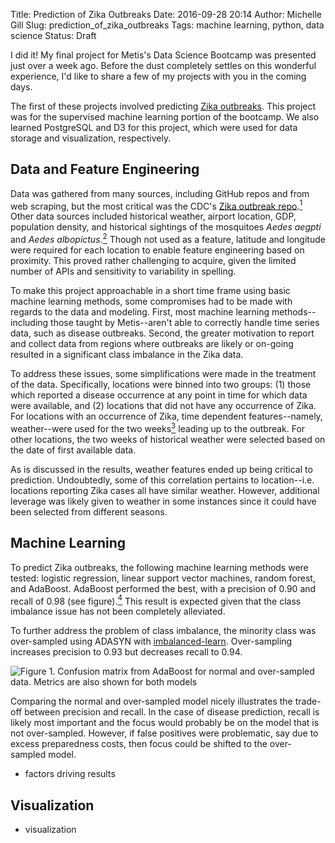 Title: Prediction of Zika Outbreaks
Date: 2016-09-28 20:14
Author: Michelle Gill
Slug: prediction_of_zika_outbreaks
Tags: machine learning, python, data science
Status: Draft

I did it! My final project for Metis's Data Science Bootcamp was presented just over a week ago. Before the dust completely settles on this wonderful experience, I'd like to share a few of my projects with you in the coming days.

The first of these projects involved predicting [Zika outbreaks](https://github.com/mlgill/zika_prediction). This project was for the supervised machine learning portion of the bootcamp. We also learned PostgreSQL and D3 for this project, which were used for data storage and visualization, respectively.

## Data and Feature Engineering

Data was gathered from many sources, including GitHub repos and from web scraping, but the most critical was the CDC's [Zika outbreak repo](https://github.com/cdcepi/zika).[^1] Other data sources included historical weather, airport location, GDP, population density, and historical sightings of the mosquitoes *Aedes aegpti* and *Aedes albopictus*.[^2] Though not used as a feature, latitude and longitude were required for each location to enable feature engineering based on proximity. This proved rather challenging to acquire, given the limited number of APIs and sensitivity to variability in spelling.

[^1]: The recent trend of making data sets such as the Zika outbreak data readily available (and actively updated) on GitHub is incredibly exciting. The availability of this data enables researchers to make contributions to scientific problems. It also makes learning exercises such as this one much more fun.

[^2]: Other details about the data are available in the [README](https://github.com/mlgill/zika_prediction#data-sources) for the GitHub repo. 

To make this project approachable in a short time frame using basic machine learning methods, some compromises had to be made with regards to the data and modeling. First, most machine learning methods--including those taught by Metis--aren't able to correctly handle time series data, such as disease outbreaks. Second, the greater motivation to report and collect data from regions where outbreaks are likely or on-going resulted in a significant class imbalance in the Zika data. 

To address these issues, some simplifications were made in the treatment of the data. Specifically, locations were binned into two groups: (1) those which reported a disease occurrence at any point in time for which data were available, and (2) locations that did not have any occurrence of Zika. For locations with an occurrence of Zika, time dependent features--namely, weather--were used for the two weeks[^3] leading up to the outbreak. For other locations, the two weeks of historical weather were selected based on the date of first available data. 

As is discussed in the results, weather features ended up being critical to prediction. Undoubtedly, some of this correlation pertains to location--i.e. locations reporting Zika cases all have similar weather. However, additional leverage was likely given to weather in some instances since it could have been selected from different seasons. 

[^3]: Two weeks of historical weather were used because the lifespan of a mosquito from egg to adult is about [8-10 days](http://www.cdc.gov/dengue/resources/factSheets/MosquitoLifecycleFINAL.pdf).

## Machine Learning

To predict Zika outbreaks, the following machine learning methods were tested: logistic regression, linear support vector machines, random forest, and AdaBoost. AdaBoost performed the best, with a precision of 0.90 and recall of 0.98 (see figure).[^4] This result is expected given that the class imbalance issue has not been completely alleviated. 

To further address the problem of class imbalance, the minority class was over-sampled using ADASYN with [imbalanced-learn](http://contrib.scikit-learn.org/imbalanced-learn/). Over-sampling increases precision to 0.93 but decreases recall to 0.94.

[^4]: Note that, in the case of class imbalances such as this, the performance on the minority class is actually rather poor even though the metrics are excellent, as can be seen from the confusion matrix. In this case, however, the majority class just happens to be the one of greatest interest, so this isn't such a problem. 

![Figure 1. Confusion matrix from AdaBoost for normal and over-sampled data. Metrics are also shown for both models](https://mlgill.github.io/zika_prediction/figures/model_stats.png)

Comparing the normal and over-sampled model nicely illustrates the trade-off between precision and recall. In the case of disease prediction, recall is likely most important and the focus would probably be on the model that is not over-sampled. However, if false positives were problematic, say due to excess preparedness costs, then focus could be shifted to the over-sampled model. 

- factors driving results

## Visualization

- visualization

<!-- <!-- <!-- <script src="http://vjs.zencdn.net/4.0/video.js"></script>

<video id="visualizing-zika-outbreaks" class="video-js vjs-default-skin" controls
preload="none" width="870px" height="2000px" poster=""
data-setup="{"playbackRates": [1, 1.5, 2]}">
<source src="https://mlgill.github.io/zika_prediction/figures/d3_visualization.mp4" type='video/mp4'>
</video>

## Conclusion

xx















xx




